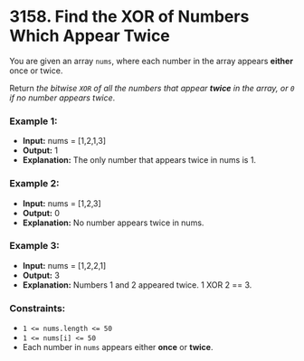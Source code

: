 # 3158. Find the XOR of Numbers Which Appear Twice

You are given an array `nums`, where each number in the array appears **either** once or twice.

Return *the bitwise `XOR` of all the numbers that appear **twice** in the array, or `0` if no number appears twice*.


### Example 1:
- **Input:** nums = [1,2,1,3]
- **Output:** 1
- **Explanation:** The only number that appears twice in nums is 1.

### Example 2:
- **Input:** nums = [1,2,3]
- **Output:** 0
- **Explanation:** No number appears twice in nums.

### Example 3:
- **Input:** nums = [1,2,2,1]
- **Output:** 3
- **Explanation:** Numbers 1 and 2 appeared twice. 1 XOR 2 == 3.
 

### Constraints:
- `1 <= nums.length <= 50`
- `1 <= nums[i] <= 50`
- Each number in `nums` appears either **once** or **twice**.

